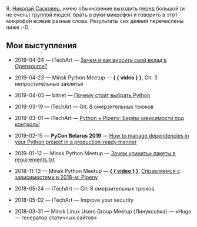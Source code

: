 Я, [Николай Сасковец](https://github.com/shurph), имею обыкновение выходить перед большой (и не очень) группой людей, брать в руки микрофон и говорить в этот микрофон всякие разные слова. Результаты сих деяний перечислены ниже :-D

## Мои выступления

- 2019-04-24 — iTechArt — [Зачем и как вносить свой вклад в Opensource?](https://shurph.github.io/talks/opensource-taking-part/)
- 2019-04-23 — Minsk Python Meetup — **{ { video } }**, Git: 3 непростительных заклятья 
- 2019-04-05 — bitnet — [Почему стоит выбрать Python](https://shurph.github.io/talks/python-choose-it/)
- 2019-03-19 — iTechArt — Git: 8 омерзительных трюков
- 2019-03-01 — iTechArt — [Python + Pipenv: Берём зависимости под контроль!](https://shurph.github.io/talks/python-dependencies-under-control/)
- 2019-02-15 — **PyCon Belarus 2019** — [How to manage dependencies in your Python project  in a production-ready manner](https://shurph.github.io/talks/python-manage-dependencies/)
- 2019-01-12 — Minsk Python Meetup — [Зачем «пинить» пакеты в requirements.txt](https://shurph.github.io/talks/python-pin-it/)

- 2018-11-13 — Minsk Python Meetup — **[{ { video } }](https://www.youtube.com/watch?v=4lW2iZz7WBc)**, [Справляемся с зависимостями в 2018-м: Pipenv](https://shurph.github.io/talks/pipenv/)
- 2018-05-24 — iTechArt — Git: 8 омерзительных трюков
- 2018-05-02 — iTechArt — Improve your security
- 2018-03-31 — Minsk Linux Users Group Meetup (Линуксовка) — «Hugo — генератор статичных сайтов»
